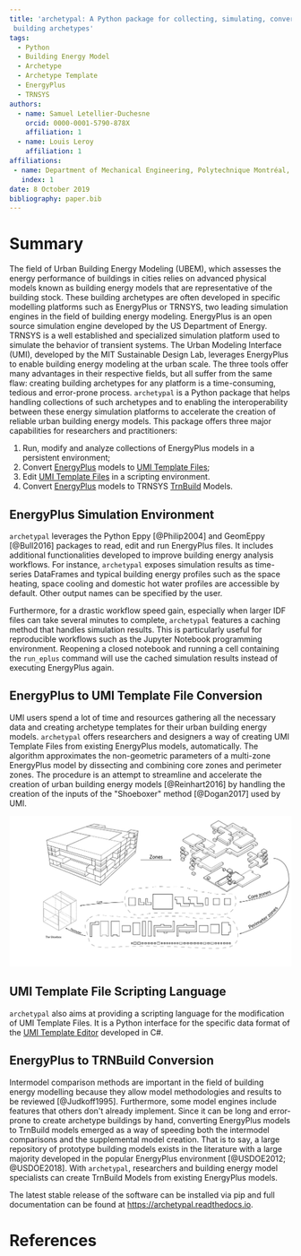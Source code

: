 ```yaml
---
title: 'archetypal: A Python package for collecting, simulating, converting and analyzing
 building archetypes'
tags:
  - Python
  - Building Energy Model
  - Archetype
  - Archetype Template
  - EnergyPlus
  - TRNSYS
authors:
  - name: Samuel Letellier-Duchesne
    orcid: 0000-0001-5790-878X
    affiliation: 1
  - name: Louis Leroy
    affiliation: 1
affiliations:
 - name: Department of Mechanical Engineering, Polytechnique Montréal, Montréal, Canada
   index: 1
date: 8 October 2019
bibliography: paper.bib
---
```


# Summary

The field of Urban Building Energy Modeling (UBEM), which assesses the energy performance
of buildings in cities relies on advanced physical models known as building energy models
that are representative of the building stock. These building archetypes are often
developed in specific modelling platforms such as EnergyPlus or TRNSYS, two leading
simulation engines in the field of building energy modeling. EnergyPlus is an open source
simulation engine developed by the US Department of Energy. TRNSYS is a well established
and specialized simulation platform used to simulate the behavior of transient systems.
The Urban Modeling Interface (UMI), developed by the MIT Sustainable Design Lab, leverages
EnergyPlus to enable building energy modeling at the urban scale. The three tools offer
many advantages in their respective fields, but all suffer from the same flaw: creating
building archetypes for any platform is a time-consuming, tedious and error-prone process.
`archetypal` is a Python package that helps handling collections of such archetypes and to
enabling the interoperability between these energy simulation platforms to accelerate the
creation of reliable urban building energy models. This package offers three major
capabilities for researchers and practitioners:

1. Run, modify and analyze collections of EnergyPlus models in a persistent environment;
2. Convert [EnergyPlus](https://energyplus.net) models to [UMI Template Files](http://web.mit.edu/sustainabledesignlab/projects/umi/index.html);
3. Edit [UMI Template Files](http://web.mit.edu/sustainabledesignlab/projects/umi/index.html) in a scripting environment.
4. Convert [EnergyPlus](https://energyplus.net) models to TRNSYS [TrnBuild](http://www.trnsys.com/features/suite-of-tools.php) Models.
 
## EnergyPlus Simulation Environment

`archetypal` leverages the Python Eppy [@Philip2004] and GeomEppy [@Bull2016] packages to
read, edit and run EnergyPlus files. It includes additional functionalities developed to
improve building energy analysis workflows. For instance, `archetypal` exposes simulation
results as time-series DataFrames and typical building energy profiles such as the space
heating, space cooling and domestic hot water profiles are accessible by default. Other
output names can be specified by the user.

Furthermore, for a drastic workflow speed gain, especially when larger IDF files can take
several minutes to complete, `archetypal` features a caching method that handles
simulation results. This is particularly useful for reproducible workflows such as the
Jupyter Notebook programming environment. Reopening a closed notebook and running a cell
containing the `run_eplus` command will use the cached simulation results instead of
executing EnergyPlus again.

## EnergyPlus to UMI Template File Conversion

UMI users spend a lot of time and resources gathering all the necessary data and creating
archetype templates for their urban building energy models. `archetypal` offers
researchers and designers a way of creating UMI Template Files from existing EnergyPlus
models, automatically. The algorithm approximates the non-geometric parameters of a
multi-zone EnergyPlus model by dissecting and combining core zones and perimeter zones.
The procedure is an attempt to streamline and accelerate the creation of urban building
energy models [@Reinhart2016] by handling the creation of the inputs of the "Shoeboxer"
method [@Dogan2017] used by UMI.

![Archetypal converts a multizone EnergyPlus model to an UMI Template File by combining core and perimeter zones](../docs/images/model_complexity_reduction@3x.png)

## UMI Template File Scripting Language

`archetypal` also aims at providing a scripting language for the modification of UMI
Template Files. It is a Python interface for the specific data format of the [UMI Template
Editor](https://github.com/MITSustainableDesignLab/basilisk) developed in C#.

## EnergyPlus to TRNBuild Conversion

Intermodel comparison methods are important in the field of building energy modelling
because they allow model methodologies and results to be reviewed [@Judkoff1995].
Furthermore, some model engines include features that others don't already implement.
Since it can be long and error-prone to create archetype buildings by hand, converting
EnergyPlus models to TrnBuild models emerged as a way of speeding both the intermodel
comparisons and the supplemental model creation. That is to say, a large repository of
prototype building models exists in the literature with a large majority developed in the
popular EnergyPlus environment [@USDOE2012; @USDOE2018]. With `archetypal`, researchers
and building energy model specialists can create TrnBuild Models from existing EnergyPlus
models.

The latest stable release of the software can be installed via pip and full documentation
can be found at https://archetypal.readthedocs.io.

# References

